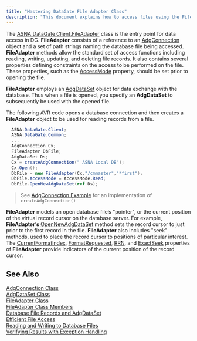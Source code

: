 ```yaml
---
title: "Mastering DataGate File Adapter Class"
description: "This document explains how to access files using the FileAdapter class, detailing the methods available for file operations such as reading, writing, and managing file metadata."
---
```


The [ASNA.DataGate.Client.FileAdapter](file-adapter-class.html) class is the entry point for data access in DG. **FileAdapter** consists of a reference to an [AdgConnection](adg-connection-class.html) object and a set of path strings naming the database file being accessed. **FileAdapter** methods allow the standard set of access functions including reading, writing, updating, and deleting file records. It also contains several properties defining constraints on the access to be performed on the file. These properties, such as the [ AccessMode](file-adapter-class-access-mode-property.html) property, should be set prior to opening the file.

**FileAdapter** employs an [AdgDataSet](adg-dataset-class.html) object for data exchange with the database. Thus when a file is opened, you specify an **AdgDataSet** to subsequently be used with the opened file.

The following AVR code opens a database connection and then creates a **FileAdapter** object to be used for reading records from a file.

```cs 
  ASNA.DataGate.Client;
  ASNA.DataGate.Common;
  ...
  AdgConnection Cx;
  FileAdapter DbFile;
  AdgDataSet Ds;
  Cx = createAdgConnection(" ASNA Local DB");
  Cx.Open();
  DbFile = new FileAdapter(Cx,"/cmmaster","*first");
  DbFile.AccessMode = AccessMode.Read;
  DbFile.OpenNewAdgDataSet(ref Ds);
```

> See [AdgConnection Example](/reference/datagate/datagate-client/adg-connection.html#create-an-adgconnection) for an implementation of `createAdgConnection()`

**FileAdapter** models an open database file’s "pointer", or the current position of the virtual record cursor on the database server. For example, **FileAdapter’s** [ OpenNewAdgDataSet](file-adapter-class-open-new-adg-dataset-method.html) method sets the record cursor to just prior to the first record in the file. **FileAdapter** also includes "<span>seek</span>" methods, used to place the record cursor to positions of particular interest. The [CurrentFormatIndex](file-adapter-class-current-format-index-property.html), [FormatRequested](file-adapter-class-format-requested-property.html), [ RRN](file-adapter-class-rrn-property.html), and [ExactSeek](file-adapter-class-exact-seek-property.html) properties of **FileAdapter** provide indicators of the current position of the record cursor.
## See Also


[AdgConnection Class](adg-connection-class.html) <br />
[AdgDataSet Class](adg-dataset-class.html) <br />
[FileAdapter Class](file-adapter-class.html) <br />
[FileAdapter Class Members](file-adapter-members.html) <br />
[Database File Records and AdgDataSet](database-file-recordsand-adg-dataset.html) <br />
[Efficient File Access](efficient-file-access.html) <br />
[Reading and Writing to Database Files](readingand-writingto-database-files.html) <br />
[Verifying Results with Exception Handling](verifying-resultswith-exception-handling.html)

